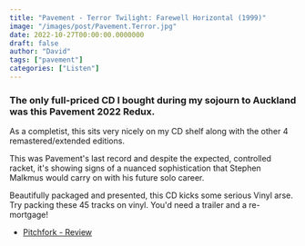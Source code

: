 ```yaml
---
title: "Pavement - Terror Twilight: Farewell Horizontal (1999)"
image: "/images/post/Pavement.Terror.jpg"
date: 2022-10-27T00:00:00.0000000
draft: false
author: "David"
tags: ["pavement"]
categories: ["Listen"]
---
```

### The only full-priced CD I bought during my sojourn to Auckland was this Pavement 2022 Redux.

As a completist, this sits very nicely on my CD shelf along with the other 4 remastered/extended editions.

This was Pavement's last record and despite the expected, controlled racket, it's showing signs of a nuanced sophistication that Stephen Malkmus would carry on with his future solo career.

Beautifully packaged and presented, this CD kicks some serious Vinyl arse. Try packing these 45 tracks on vinyl. You'd need a trailer and a re-mortgage!

-  [Pitchfork - Review](https://pitchfork.com/reviews/albums/pavement-terror-twilight/)